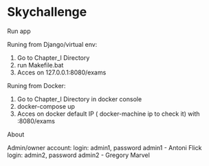 # Skychallenge
Run app

Runing from Django/virtual env:

1. Go to Chapter_I Directory
2. run Makefile.bat
3. Acces on 127.0.0.1:8080/exams

Runing from Docker:

1. Go to Chapter_I Directory in docker console
3. docker-compose up
4. Acces on docker default IP ( docker-machine ip to check it) with :8080/exams


About

Admin/owner account:
login: admin1, password admin1 - Antoni Flick                                                                                             
login: admin2, password admin2 - Gregory Marvel
